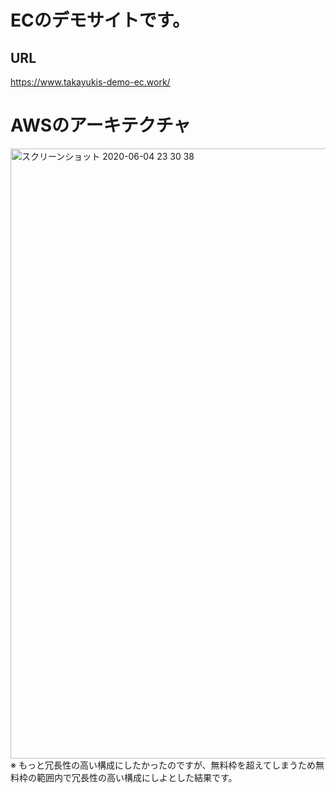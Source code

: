 # ECのデモサイトです。

## URL
https://www.takayukis-demo-ec.work/

# AWSのアーキテクチャ
<img width="976" alt="スクリーンショット 2020-06-04 23 30 38" src="https://user-images.githubusercontent.com/42170817/83770323-e50ab200-a6bb-11ea-9803-20356508cedb.png">
※ もっと冗長性の高い構成にしたかったのですが、無料枠を超えてしまうため無料枠の範囲内で冗長性の高い構成にしよとした結果です。
